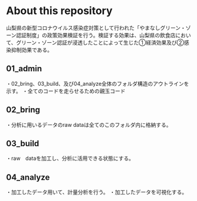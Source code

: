 # About this repository
山梨県の新型コロナウイルス感染症対策として行われた「やまなしグリーン・ゾーン認証制度」の政策効果検証を行う。検証する効果は、山梨県の飲食店において、グリーン・ゾーン認証が浸透したことによって生じた①経済効果及び②感染抑制効果である。

## 01_admin
・02_bring、03_build、及び04_analyze全体のフォルダ構造のアウトラインを示す。
・全てのコードを走らせるための親玉コード

## 02_bring
・分析に用いるデータのraw dataは全てのこのフォルダ内に格納する。

## 03_build
・raw　dataを加工し、分析に活用できる状態にする。

## 04_analyze
・加工したデータ用いて、計量分析を行う。
・加工したデータを可視化する。



